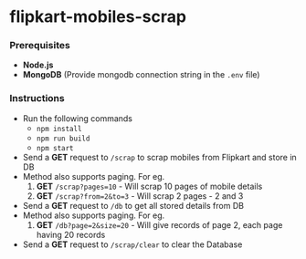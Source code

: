 # flipkart-mobiles-scrap

### Prerequisites
* **Node.js**
* **MongoDB** (Provide mongodb connection string in the `.env` file)

### Instructions
* Run the following commands 
  * `npm install`
  * `npm run build`
  * `npm start`
* Send a **GET** request to `/scrap` to scrap mobiles from Flipkart and store in DB
* Method also supports paging. For eg.
  1. **GET** `/scrap?pages=10` - Will scrap 10 pages of mobile details
  2. **GET** `/scrap?from=2&to=3` - Will scrap 2 pages - 2 and 3
* Send a **GET** request to `/db` to get all stored details from DB
* Method also supports paging. For eg.
  1. **GET** `/db?page=2&size=20` - Will give records of page 2, each page having 20 records
* Send a **GET** request to `/scrap/clear` to clear the Database